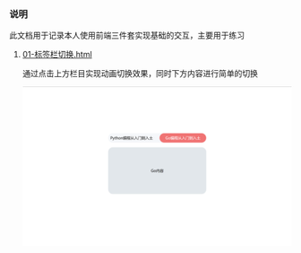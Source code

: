 ### 说明

此文档用于记录本人使用前端三件套实现基础的交互，主要用于练习

1. [01-标签栏切换.html](./src/01-标签栏切换.html)

    通过点击上方栏目实现动画切换效果，同时下方内容进行简单的切换

    ![](image/2024-12-03-23-01-37.png)

